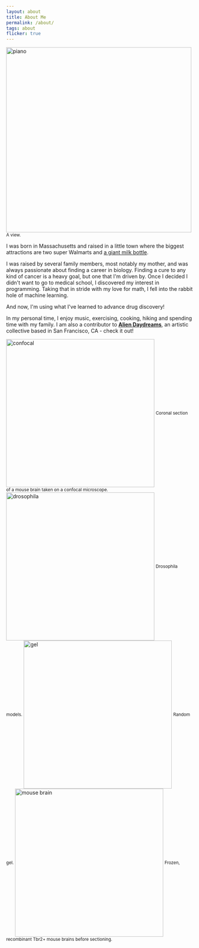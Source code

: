 ```yaml
---
layout: about
title: About Me
permalink: /about/
tags: about
flicker: true
---
```


<!-- ![piano](http://sawanp813.github.io/images/piano.png "a title") -->
<img align="center" src="http://sawanp813.github.io/images/piano.png" alt="piano" width="500" />
<small align="center">A view.</small>

I was born in Massachusetts and raised in a little town where the biggest attractions are two super Walmarts and [a giant milk bottle]('https://www.facebook.com/THEMILKBOTTLE/'). 

I was raised by several family members, most notably my mother, and was always passionate about finding a career in biology. Finding a cure to any kind of cancer is a heavy goal, but one that I'm driven by. Once I decided I didn't want to go to medical school, I discovered my interest in programming. Taking that in stride with my love for math, I fell into the rabbit hole of machine learning. 

And now, I'm using what I've learned to advance drug discovery!

In my personal time, I enjoy music, exercising, cooking, hiking and spending time with my family. I am also a contributor to [**Alien Daydreams**](https://www.aliendaydreams.life/), an artistic collective based in San Francisco, CA - check it out!

<!-- ![Confocal](http://sawanp813.github.io/images/confocal.png "a title") -->
<img align="center" src="http://sawanp813.github.io/images/confocal.png" alt="confocal" width="400" />
<small align="center">Coronal section of a mouse brain taken on a confocal microscope.</small>
<!-- ![Drosophila](http://sawanp813.github.io/images/drosophila.JPG "a title") -->
<img align="center" src="http://sawanp813.github.io/images/drosophila.JPG" alt="drosophila" width="400" />
<small align="center">Drosophila models.</small>

<!-- ![Gel](http://sawanp813.github.io/images/gel.png "a title") -->
<img align="center" src="http://sawanp813.github.io/images/gel.png" alt="gel" width="400" />
<small align="center">Random gel.</small>

<!-- ![Mouse brain](http://sawanp813.github.io/images/mouse_brain.png "a title") -->
<img align="center" src="http://sawanp813.github.io/images/mouse_brain.png" alt="mouse brain" width="400" />
<small align="center">Frozen, recombinant Tbr2+ mouse brains before sectioning.</small>



<!-- [Resume](https://github.com/sawanp813/sawanp813.github.io/blob/9d865708970dc5f183d90103fb23d452bdfba5ea/Sawan's%20Resume.pdf) -->

<style>
.post-header, #talks, #workshops {
  text-align: center; /* Want the About Page header to be in the middle */
}
</style>
